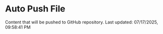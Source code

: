 # Auto Push File

Content that will be pushed to GitHub repository.
Last updated: 07/17/2025, 09:58:41 PM